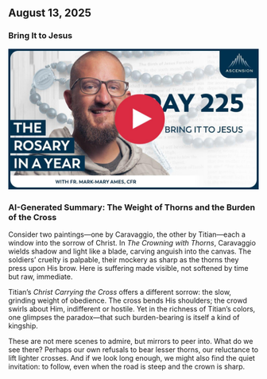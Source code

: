 ## August 13, 2025

### Bring It to Jesus

[![Bring It to Jesus](/August/jpgs/Day225.jpg)](https://youtu.be/QvFehWMx8bw "Bring It to Jesus")

### AI-Generated Summary: The Weight of Thorns and the Burden of the Cross

Consider two paintings—one by Caravaggio, the other by Titian—each a window into the sorrow of Christ. In _The Crowning with Thorns_, Caravaggio wields shadow and light like a blade, carving anguish into the canvas. The soldiers’ cruelty is palpable, their mockery as sharp as the thorns they press upon His brow. Here is suffering made visible, not softened by time but raw, immediate.

Titian’s _Christ Carrying the Cross_ offers a different sorrow: the slow, grinding weight of obedience. The cross bends His shoulders; the crowd swirls about Him, indifferent or hostile. Yet in the richness of Titian’s colors, one glimpses the paradox—that such burden-bearing is itself a kind of kingship.

These are not mere scenes to admire, but mirrors to peer into. What do we see there? Perhaps our own refusals to bear lesser thorns, our reluctance to lift lighter crosses. And if we look long enough, we might also find the quiet invitation: to follow, even when the road is steep and the crown is sharp.
